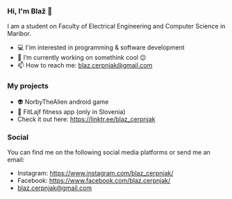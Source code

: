 ### Hi, I'm Blaž 👋

I am a student on Faculty of Electrical Engineering and Computer Science in Maribor.

- 💻 I'im interested in programming & software development
- 🔭 I’m currently working on somethink cool 😉
- 📫 How to reach me: blaz.cerpnjak@gmail.com

### My projects

- 👽 NorbyTheAlien android game
- 🍎 FitLajf fitness app (only in Slovenia)
- Check it out here: https://linktr.ee/blaz_cerpnjak

### Social

You can find me on the following social media platforms or send me an email:
- Instagram: https://www.instagram.com/blaz_cerpnjak/
- Facebook: https://www.facebook.com/blaz.cerpnjak/
- blaz.cerpnjak@gmail.com

<!--
**blaz-cerpnjak/blaz-cerpnjak** is a ✨ _special_ ✨ repository because its `README.md` (this file) appears on your GitHub profile.

Here are some ideas to get you started:

- 🔭 I’m currently working on ...
- 🌱 I’m currently learning ...
- 👯 I’m looking to collaborate on ...
- 🤔 I’m looking for help with ...
- 💬 Ask me about ...
- 📫 How to reach me: ...
- 😄 Pronouns: ...
- ⚡ Fun fact: ...
-->
